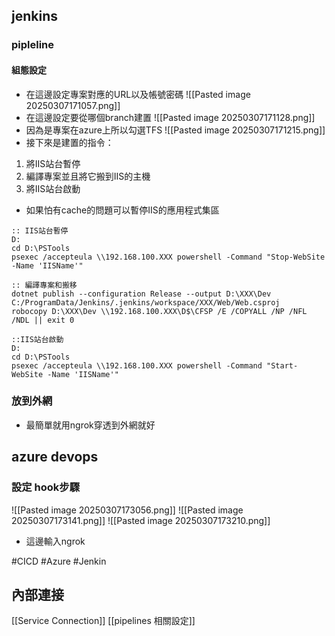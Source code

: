 ## jenkins

### pipleline
#### 組態設定
* 在這邊設定專案對應的URL以及帳號密碼
![[Pasted image 20250307171057.png]]
* 在這邊設定要從哪個branch建置
![[Pasted image 20250307171128.png]]
* 因為是專案在azure上所以勾選TFS
![[Pasted image 20250307171215.png]]
* 接下來是建置的指令：
1. 將IIS站台暫停
2. 編譯專案並且將它搬到IIS的主機
3. 將IIS站台啟動
- 如果怕有cache的問題可以暫停IIS的應用程式集區
```shell
:: IIS站台暫停
D:
cd D:\PSTools
psexec /accepteula \\192.168.100.XXX powershell -Command "Stop-WebSite -Name 'IISName'"

:: 編譯專案和搬移
dotnet publish --configuration Release --output D:\XXX\Dev C:/ProgramData/Jenkins/.jenkins/workspace/XXX/Web/Web.csproj
robocopy D:\XXX\Dev \\192.168.100.XXX\D$\CFSP /E /COPYALL /NP /NFL /NDL || exit 0

::IIS站台啟動
D:
cd D:\PSTools
psexec /accepteula \\192.168.100.XXX powershell -Command "Start-WebSite -Name 'IISName'"
```

### 放到外網

* 最簡單就用ngrok穿透到外網就好
## azure devops

### 設定 hook步驟
![[Pasted image 20250307173056.png]]
![[Pasted image 20250307173141.png]]
![[Pasted image 20250307173210.png]]
* 這邊輸入ngrok


#CICD #Azure #Jenkin 

## 內部連接
[[Service Connection]]
[[pipelines 相關設定]]